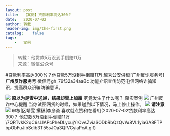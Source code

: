 ```yaml
---
layout:	post
title:	【案例】贷款利率高达300？
date:	2020-07-02
author:	转载
header-img:	img/the-first.png
catalog:	false
tags:
	-	案例
---
```


<blockquote><p>转载：他贷款5万没到手倒赔11万<br>
来源：微信公众号</p></blockquote>

#贷款利率高达300%？他贷款5万没到手倒赔11万
越秀公安供稿[广州反诈服务号]
**广州反诈服务号**
微信号gh_79f32a34aa8c
功能介绍宣传防范电信网络诈骗知识，提高群众识骗防骗意识。

![]({{site.baseurl}}/postimg/U80CvqU0rQoj28lia8ADCL5AW90zEfIuXVvccckuTvwAfNpzHBuiaRG7LQyt2AE7OveqdVGuAYJ67LY7Hsla8FJw.gif)
**原以为是雪中送炭，结果却雪上加霜**
究竟发生了什么呢？
真实案例
![]({{site.baseurl}}/postimg/D7oF9oiaUZ1O6lJV4bS9JzRkPOfXc8cn985N23IJR1ibsDeJNKz4DHHf5vFwibtyYnl5qb1rTLazSPVED7wOugn6w.jpeg)
广州反诈中心提醒
当你试图网贷的时候，如果碰到以下情况，马上停止操作。
![]({{site.baseurl}}/postimg/U80CvqU0rQqny4btDbwQE0icdfLTOu9sZ4tg0rIFIf486R9Jh3XYkKYIFmjfzFuj1Bia2IyccIzGf6WYvNdofUFw.png)
**请注意**
![]({{site.baseurl}}/postimg/D7oF9oiaUZ1O6lJV4bS9JzRkPOfXc8cn9QuyKDEgRsy3WqJSEVAovIOzNM3icKFR97ttIWmlsOzU8hXtLX9Kol8w.jpeg)
审核|区靖雯
撰稿|李彦勇
喜欢就点赞和在看![](2020-07-02贷款利率高达300？
他贷款5万没到手倒赔11万\\7QRTvkK2qC6sLlAPcPheDLycujYrOvsZviaSODbRbQzQvW8VL1yiaGA8FTPbpObFuJibSdib3T55sJOa3QfVCyiaPcA.gif)
